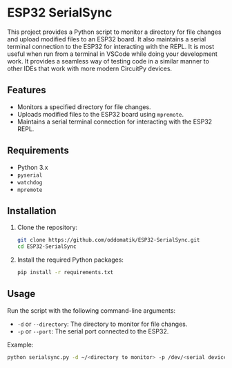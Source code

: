 # ESP32 SerialSync

This project provides a Python script to monitor a directory for file changes and upload modified files to an ESP32 board. It also maintains a serial terminal connection to the ESP32 for interacting with the REPL. It is most useful when run from a terminal in VSCode while doing your development work. It provides a seamless way of testing code in a similar manner to other IDEs that work with more modern CircuitPy devices.

## Features

- Monitors a specified directory for file changes.
- Uploads modified files to the ESP32 board using `mpremote`.
- Maintains a serial terminal connection for interacting with the ESP32 REPL.

## Requirements

- Python 3.x
- `pyserial`
- `watchdog`
- `mpremote`

## Installation

1. Clone the repository:

    ```bash
    git clone https://github.com/oddomatik/ESP32-SerialSync.git
    cd ESP32-SerialSync
    ```

2. Install the required Python packages:

    ```bash
    pip install -r requirements.txt
    ```

## Usage

Run the script with the following command-line arguments:

- `-d` or `--directory`: The directory to monitor for file changes.
- `-p` or `--port`: The serial port connected to the ESP32.

Example:

```bash
python serialsync.py -d ~/<directory to monitor> -p /dev/<serial device>
